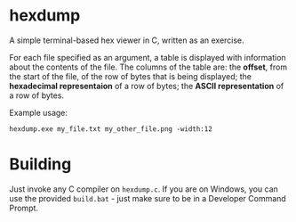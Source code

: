 # hexdump
 A simple terminal-based hex viewer in C, written as an exercise.

 For each file specified as an argument, a table is displayed with information about the contents of the file.
 The columns of the table are:
 the **offset**, from the start of the file, of the row of bytes that is being displayed;
 the **hexadecimal representaion** of a row of bytes;
 the **ASCII representation** of a row of bytes.

 Example usage:
 ```
 hexdump.exe my_file.txt my_other_file.png -width:12
 ```

# Building
 Just invoke any C compiler on `hexdump.c`.
 If you are on Windows, you can use the provided `build.bat` - just make sure to be in a Developer Command Prompt.
